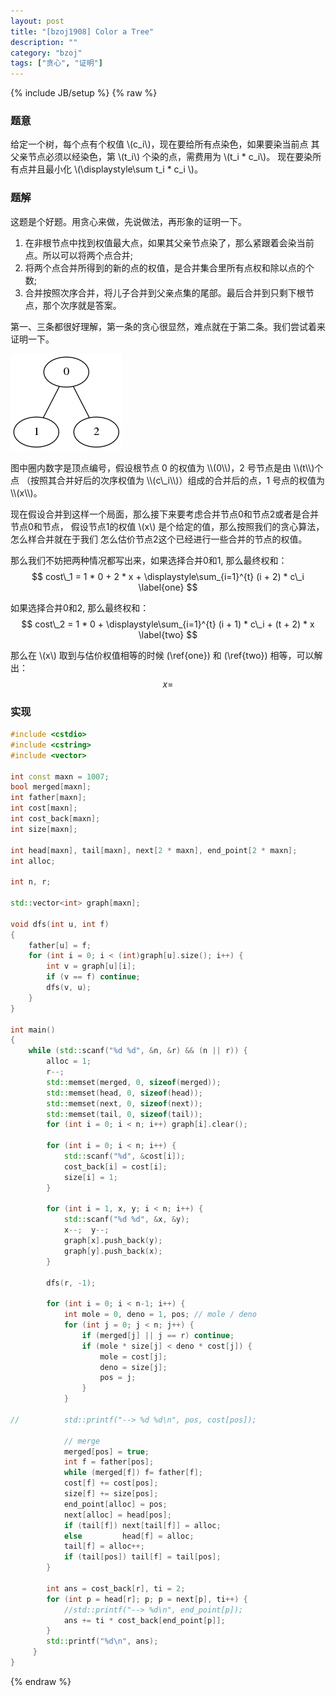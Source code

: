 ```yaml
---
layout: post
title: "[bzoj1908] Color a Tree"
description: ""
category: "bzoj"
tags: ["贪心", "证明"]
---
```

{% include JB/setup %}
{% raw %}

### 题意

给定一个树，每个点有个权值 \\(c\_i\\)，现在要给所有点染色，如果要染当前点
其父亲节点必须以经染色，第 \\(t\_i\\) 个染的点，需费用为 \\(t\_i * c\_i\\)。
现在要染所有点并且最小化 \\(\displaystyle\sum t\_i * c\_i \\)。


### 题解

这题是个好题。用贪心来做，先说做法，再形象的证明一下。

1. 在非根节点中找到权值最大点，如果其父亲节点染了，那么紧跟着会染当前点。所以可以将两个点合并;
2. 将两个点合并所得到的新的点的权值，是合并集合里所有点权和除以点的个数;
3. 合并按照次序合并，将儿子合并到父亲点集的尾部。最后合并到只剩下根节点，那个次序就是答案。

第一、三条都很好理解，第一条的贪心很显然，难点就在于第二条。我们尝试着来证明一下。

![v](/assets/img/bzoj1908-tree.png)
<div class="figure-comment">
图中圈内数字是顶点编号，假设根节点 0 的权值为 \\(0\\)，2 号节点是由 \\(t\\)个点
（按照其合并好后的次序权值为 \\(c\_i\\)）组成的合并后的点，1 号点的权值为 \\(x\\)。
</div>

现在假设合并到这样一个局面，那么接下来要考虑合并节点0和节点2或者是合并节点0和节点，
假设节点1的权值 \\(x\\) 是个给定的值，那么按照我们的贪心算法，怎么样合并就在于我们
怎么估价节点2这个已经进行一些合并的节点的权值。

那么我们不妨把两种情况都写出来，如果选择合并0和1, 那么最终权和：
$$ cost\_1 = 1 * 0 + 2 * x + \displaystyle\sum_{i=1}^{t} (i + 2) * c\_i \label{one} $$

如果选择合并0和2, 那么最终权和：
$$ cost\_2 = 1 * 0 + \displaystyle\sum_{i=1}^{t} (i + 1) * c\_i + (t + 2) * x \label{two} $$

那么在 \\(x\\) 取到与估价权值相等的时候 (\ref{one}) 和 (\ref{two}) 相等，可以解出：
$$ x = $$


### 实现

```cpp
#include <cstdio>
#include <cstring>
#include <vector>

int const maxn = 1007;
bool merged[maxn];
int father[maxn];
int cost[maxn];
int cost_back[maxn];
int size[maxn];

int head[maxn], tail[maxn], next[2 * maxn], end_point[2 * maxn];
int alloc;

int n, r;

std::vector<int> graph[maxn];

void dfs(int u, int f)
{
	father[u] = f;
	for (int i = 0; i < (int)graph[u].size(); i++) {
		int v = graph[u][i];
		if (v == f) continue;
		dfs(v, u);
	}
}

int main()
{
	while (std::scanf("%d %d", &n, &r) && (n || r)) {
		alloc = 1;
		r--;
		std::memset(merged, 0, sizeof(merged));
		std::memset(head, 0, sizeof(head));
		std::memset(next, 0, sizeof(next));
		std::memset(tail, 0, sizeof(tail));
		for (int i = 0; i < n; i++) graph[i].clear();

		for (int i = 0; i < n; i++) {
			std::scanf("%d", &cost[i]);
			cost_back[i] = cost[i];
			size[i] = 1;
		}

		for (int i = 1, x, y; i < n; i++) {
			std::scanf("%d %d", &x, &y);
			x--;  y--;
			graph[x].push_back(y);
			graph[y].push_back(x);
		}

		dfs(r, -1);

		for (int i = 0; i < n-1; i++) {
			int mole = 0, deno = 1, pos; // mole / deno
			for (int j = 0; j < n; j++) {
				if (merged[j] || j == r) continue;
				if (mole * size[j] < deno * cost[j]) {
					mole = cost[j];
					deno = size[j];
					pos = j;
				}
			}

//			std::printf("--> %d %d\n", pos, cost[pos]);

			// merge
			merged[pos] = true;
			int f = father[pos];
			while (merged[f]) f= father[f];
			cost[f] += cost[pos];
			size[f] += size[pos];
			end_point[alloc] = pos;
			next[alloc] = head[pos];
			if (tail[f]) next[tail[f]] = alloc;
			else		 head[f] = alloc;
			tail[f] = alloc++;
			if (tail[pos]) tail[f] = tail[pos];
		}

		int ans = cost_back[r], ti = 2;
		for (int p = head[r]; p; p = next[p], ti++) {
			//std::printf("--> %d\n", end_point[p]);
			ans += ti * cost_back[end_point[p]];
		}
		std::printf("%d\n", ans);
	 }
}

```

{% endraw %}

